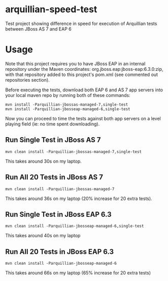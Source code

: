 # arquillian-speed-test
Test project showing difference in speed for execution of Arquillian tests between JBoss AS 7 and EAP 6

# Usage

Note that this project requires you to have JBoss EAP in an internal repository under the Maven coordinates: org.jboss.eap:jboss-eap:6.3.0:zip, 
with that repository added to this project's pom.xml (see commented out repositories section).

Before executing the tests, download both EAP 6 and AS 7 app servers into your local maven repo by running both of these commands:

    mvn install -Parquillian-jbossas-managed-7,single-test
    mvn install -Parquillian-jbosseap-managed-6,single-test

Now you can proceed to time the tests against both app servers on a level playing field (ie: no time spent downloading).

## Run Single Test in JBoss AS 7

    mvn clean install -Parquillian-jbossas-managed-7,single-test

This takes around 30s on my laptop.

## Run All 20 Tests in JBoss AS 7

    mvn clean install -Parquillian-jbossas-managed-7

This takes around 36s on my laptop (20% increase for 20 extra tests).

## Run Single Test in JBoss EAP 6.3

    mvn clean install -Parquillian-jbosseap-managed-6,single-test

This takes around 40s on my laptop

## Run All 20 Tests in JBoss EAP 6.3

    mvn clean install -Parquillian-jbosseap-managed-6

This takes around 66s on my laptop (65% increase for 20 extra tests)

